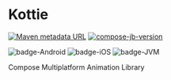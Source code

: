 # Kottie
[![Maven metadata URL](https://img.shields.io/maven-metadata/v?color=blue&metadataUrl=https://s01.oss.sonatype.org/service/local/repo_groups/public/content/io/github/ismai117/maven-metadata.xml&style=for-the-badge)](https://repo.maven.apache.org/maven2/io/github/ismai117/)
[![compose-jb-version](https://img.shields.io/badge/compose--jb-1.5.10-blue)](https://github.com/JetBrains/compose-jb)

![badge-Android](https://img.shields.io/badge/Platform-Android-brightgreen)
![badge-iOS](https://img.shields.io/badge/Platform-iOS-lightgray)
![badge-JVM](https://img.shields.io/badge/Platform-JVM-orange)

Compose Multiplatform Animation Library
